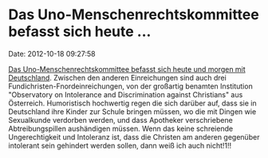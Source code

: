 Das Uno-Menschenrechtskommittee befasst sich heute \...
=======================================================

Date: 2012-10-18 09:27:58

[Das Uno-Menschenrechtskommittee befasst sich heute und morgen mit
Deutschland](http://www2.ohchr.org/english/bodies/hrc/hrcs106.htm).
Zwischen den anderen Einreichungen sind auch drei
Fundichristen-Fnordeinreichungen, von der großartig benamten Institution
\"Observatory on Intolerance and Discrimination against Christians\" aus
Österreich. Humoristisch hochwertig regen die sich darüber auf, dass sie
in Deutschland ihre Kinder zur Schule bringen müssen, wo die mit Dingen
wie Sexualkunde verdorben werden, und dass Apotheker verschriebene
Abtreibungspillen aushändigen müssen. Wenn das keine schreiende
Ungerechtigkeit und Intoleranz ist, dass die Christen am anderen
gegenüber intolerant sein gehindert werden sollen, dann weiß ich auch
nicht!1!!

